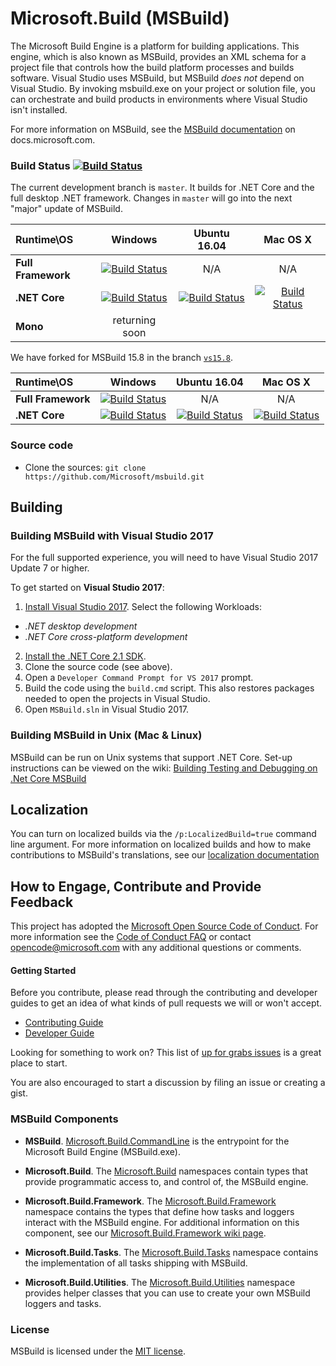 # Microsoft.Build (MSBuild)

The Microsoft Build Engine is a platform for building applications. This engine, which is also known as MSBuild, provides an XML schema for a project file that controls how the build platform processes and builds software. Visual Studio uses MSBuild, but MSBuild *does not* depend on Visual Studio. By invoking msbuild.exe on your project or solution file, you can orchestrate and build products in environments where Visual Studio isn't installed.

For more information on MSBuild, see the [MSBuild documentation](https://docs.microsoft.com/visualstudio/msbuild/msbuild) on docs.microsoft.com.

### Build Status [![Build Status](https://dotnet.visualstudio.com/9ee6d478-d288-47f7-aacc-f6e6d082ae6d/_apis/build/status/86?branchname=master)](https://dotnet.visualstudio.com/public/public%20Team/_build?definitionId=86&_a=summary&branchName=master)

The current development branch is `master`. It builds for .NET Core and the full desktop .NET framework. Changes in `master` will go into the next "major" update of MSBuild.

| Runtime\OS | Windows | Ubuntu 16.04 |Mac OS X|
|:------|:------:|:------:|:------:|
| **Full Framework** |[![Build Status](https://ci2.dot.net/buildStatus/icon?job=Microsoft_msbuild/master/innerloop_Windows_NT_Full)](https://ci2.dot.net/job/Microsoft_msbuild/job/master/job/innerloop_Windows_NT_Full)| N/A | N/A | N/A |
|**.NET Core**|[![Build Status](https://ci2.dot.net/buildStatus/icon?job=Microsoft_msbuild/master/innerloop_Windows_NT_CoreCLR)](https://ci2.dot.net/job/Microsoft_msbuild/job/master/job/innerloop_Windows_NT_CoreCLR)|[![Build Status](https://ci2.dot.net/buildStatus/icon?job=Microsoft_msbuild/master/innerloop_Ubuntu16.04_CoreCLR)](https://ci2.dot.net/job/Microsoft_msbuild/job/master/job/innerloop_Ubuntu16.04_CoreCLR)|[![Build Status](https://ci2.dot.net/buildStatus/icon?job=Microsoft_msbuild/master/innerloop_OSX10.13_CoreCLR)](https://ci2.dot.net/job/Microsoft_msbuild/job/master/job/innerloop_OSX10.13_CoreCLR)|
|**Mono**|returning soon|

We have forked for MSBuild 15.8 in the branch [`vs15.8`](https://github.com/Microsoft/msbuild/tree/vs15.8).

| Runtime\OS | Windows | Ubuntu 16.04 |Mac OS X|
|:------|:------:|:------:|:------:|
| **Full Framework** |[![Build Status](https://ci2.dot.net/buildStatus/icon?job=Microsoft_msbuild/vs15.8/innerloop_Windows_NT_Full)](https://ci2.dot.net/job/Microsoft_msbuild/job/vs15.8/job/innerloop_Windows_NT_Full)| N/A | N/A | N/A |
|**.NET Core**|[![Build Status](https://ci2.dot.net/buildStatus/icon?job=Microsoft_msbuild/vs15.8/innerloop_Windows_NT_CoreCLR)](https://ci2.dot.net/job/Microsoft_msbuild/job/vs15.8/job/innerloop_Windows_NT_CoreCLR)|[![Build Status](https://ci2.dot.net/buildStatus/icon?job=Microsoft_msbuild/vs15.8/innerloop_Ubuntu16.04_CoreCLR)](https://ci2.dot.net/job/Microsoft_msbuild/job/vs15.8/job/innerloop_Ubuntu16.04_CoreCLR)|[![Build Status](https://ci2.dot.net/buildStatus/icon?job=Microsoft_msbuild/vs15.8/innerloop_OSX10.13_CoreCLR)](https://ci2.dot.net/job/Microsoft_msbuild/job/vs15.8/job/innerloop_OSX10.13_CoreCLR)|

### Source code

* Clone the sources: `git clone https://github.com/Microsoft/msbuild.git`

## Building

### Building MSBuild with Visual Studio 2017

For the full supported experience, you will need to have Visual Studio 2017 Update 7 or higher.

To get started on **Visual Studio 2017**:

1. [Install Visual Studio 2017](https://www.visualstudio.com/vs/).  Select the following Workloads:
  - _.NET desktop development_
  - _.NET Core cross-platform development_
2. [Install the .NET Core 2.1 SDK](https://www.microsoft.com/net/learn/get-started/windows).
2. Clone the source code (see above).
2. Open a `Developer Command Prompt for VS 2017` prompt.
3. Build the code using the `build.cmd` script. This also restores packages needed to open the projects in Visual Studio.
5. Open `MSBuild.sln` in Visual Studio 2017.

### Building MSBuild in Unix (Mac & Linux)

MSBuild can be run on Unix systems that support .NET Core. Set-up instructions can be viewed on the wiki: [Building Testing and Debugging on .Net Core MSBuild](documentation/wiki/Building-Testing-and-Debugging-on-.Net-Core-MSBuild.md)

## Localization

You can turn on localized builds via the `/p:LocalizedBuild=true` command line argument. For more information on localized builds and how to make contributions to MSBuild's translations, see our [localization documentation](documentation/wiki/Localization.md)

## How to Engage, Contribute and Provide Feedback

This project has adopted the [Microsoft Open Source Code of Conduct](https://opensource.microsoft.com/codeofconduct/). For more information see the [Code of Conduct FAQ](https://opensource.microsoft.com/codeofconduct/faq/) or contact [opencode@microsoft.com](mailto:opencode@microsoft.com) with any additional questions or comments.

#### Getting Started

Before you contribute, please read through the contributing and developer guides to get an idea of what kinds of pull requests we will or won't accept.

* [Contributing Guide](documentation/wiki/Contributing-Code.md)
* [Developer Guide](documentation/wiki/Building-Testing-and-Debugging-on-Full-Framework-MSBuild.md)

Looking for something to work on? This list of [up for grabs issues](https://github.com/Microsoft/msbuild/issues?q=is%3Aopen+is%3Aissue+label%3Aup-for-grabs) is a great place to start.

You are also encouraged to start a discussion by filing an issue or creating a gist.

### MSBuild Components

* **MSBuild**. [Microsoft.Build.CommandLine](https://docs.microsoft.com/visualstudio/msbuild/msbuild)  is the entrypoint for the Microsoft Build Engine (MSBuild.exe).

* **Microsoft.Build**. The [Microsoft.Build](https://docs.microsoft.com/dotnet/api/?term=Microsoft.Build) namespaces contain types that provide programmatic access to, and control of, the MSBuild engine.

* **Microsoft.Build.Framework**. The [Microsoft.Build.Framework](https://docs.microsoft.com/dotnet/api/microsoft.build.framework) namespace contains the types that define how tasks and loggers interact with the MSBuild engine. For additional information on this component, see our [Microsoft.Build.Framework wiki page](documentation/wiki/Microsoft.Build.Framework.md).

* **Microsoft.Build.Tasks**. The [Microsoft.Build.Tasks](https://docs.microsoft.com/dotnet/api/microsoft.build.tasks) namespace contains the implementation of all tasks shipping with MSBuild.

* **Microsoft.Build.Utilities**. The [Microsoft.Build.Utilities](https://docs.microsoft.com/dotnet/api/microsoft.build.utilities) namespace provides helper classes that you can use to create your own MSBuild loggers and tasks.

### License

MSBuild is licensed under the [MIT license](LICENSE).

